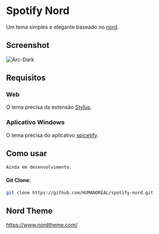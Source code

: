 # Spotify Nord
Um tema simples e elegante baseado no [nord](https://www.nordtheme.com/).

## Screenshot

![Arc-Dark]()

## Requisitos
### Web
O tema precisa da extensão [Stylus](https://chrome.google.com/webstore/detail/stylus/clngdbkpkpeebahjckkjfobafhncgmne).

### Aplicativo Windows
O tema precisa do aplicativo [spicetify](https://github.com/khanhas/spicetify-cli).

## Como usar

```txt
Ainda em desenvolvimento.
```
#### Git Clone:
```bash
git clone https://github.com/HUMANOREAL/spotify-nord.git
```

## Nord Theme

https://www.nordtheme.com/
